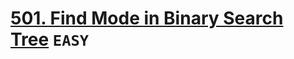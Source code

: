 # [501. Find Mode in Binary Search Tree](https://leetcode.com/problems/find-mode-in-binary-search-tree/description/) `EASY`
